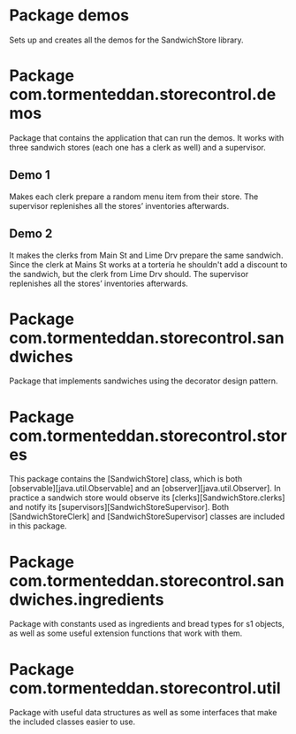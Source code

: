 # Package demos

Sets up and creates all the demos for the SandwichStore library.

# Package com.tormenteddan.storecontrol.demos

Package that contains the application that can run the demos. It works
with three sandwich stores (each one has a clerk as well) and a
supervisor.

## Demo 1

Makes each clerk prepare a random menu item from their store. The
supervisor replenishes all the stores’ inventories afterwards.

## Demo 2

It makes the clerks from Main St and Lime Drv prepare the same sandwich.
Since the clerk at Mains St works at a tortería he shouldn't add a discount
to the sandwich, but the clerk from Lime Drv should. The supervisor
replenishes all the stores’ inventories afterwards.

# Package com.tormenteddan.storecontrol.sandwiches

Package that implements sandwiches using the decorator design pattern.

# Package com.tormenteddan.storecontrol.stores

This package contains the [SandwichStore] class, which is both
[observable][java.util.Observable] and an
[observer][java.util.Observer]. In practice a sandwich store would
observe its [clerks][SandwichStore.clerks] and notify its
[supervisors][SandwichStoreSupervisor]. Both [SandwichStoreClerk]
and [SandwichStoreSupervisor] classes are included in this package.

# Package com.tormenteddan.storecontrol.sandwiches.ingredients

Package with constants used as ingredients and bread types for s1
objects, as well as some useful extension functions that work with them.

# Package com.tormenteddan.storecontrol.util

Package with useful data structures as well as some interfaces that make
the included classes easier to use.
